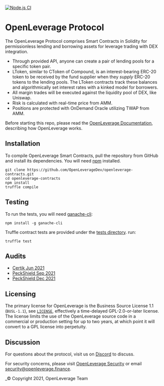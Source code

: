 [![Node.js CI](https://github.com/OpenLeverageDev/openleverage-contracts/actions/workflows/node.js.yml/badge.svg?branch=main)](https://github.com/OpenLeverageDev/openleverage-contracts/actions/workflows/node.js.yml)


OpenLeverage Protocol
=================

The OpenLeverage Protocol comprises Smart Contracts in Solidity for permissionless lending and borrowing assets for leverage trading with DEX integration.

- Through provided API, anyone can create a pair of lending pools for a specific token pair.
- LToken, similar to CToken of Compound, is an interest-bearing ERC-20 token to be received by the fund supplier when they *supply* ERC-20 tokens to the lending pools. The LToken contracts track these balances and algorithmically set interest rates with a kinked model for borrowers.
- All margin trades will be executed against the liquidity pool of DEX, like Uniswap.
- Risk is calculated with real-time price from AMM.
- Positions are protected with OnDemand Oracle utilizing TWAP from AMM.

Before starting this repo, please read the [OpenLeverage Documentation](https://docs.openleverage.finance), describing how OpenLeverage works.

Installation
------------
To compile OpenLeverage Smart Contracts, pull the repository from GitHub and install its dependencies. You will need [npm](https://docs.npmjs.com/cli/install) installed.

    git clone https://github.com/OpenLeverageDev/openleverage-contracts.git
    cd openleverage-contracts
    npm install
    truffle compile

Testing
-------
To run the tests, you will need [ganache-cli](https://github.com/trufflesuite/ganache-cli):

    npm install -g ganache-cli

Truffle contract tests are provided under the [tests directory](https://github.com/OpenLeverageDev/openleverage-contracts/tree/main/test). run:
 
    truffle test

Audits
----------
- [Certik Jun 2021](/audits/REP-OpenLeverage-Protocol-2021-06-24.pdf)
- [PeckShield Sep 2021](https://github.com/peckshield/publications/blob/master/audit_reports/PeckShield-Audit-Report-OpenLeverage-v1.0.pdf)
- [PeckShield Dec 2021](https://github.com/peckshield/publications/blob/master/audit_reports/PeckShield-Audit-Report-OpenLeverage-1.0.1.pdf)

Licensing
----------
The primary license for OpenLeverage is the Business Source License 1.1 (`BUSL-1.1`), see [`LICENSE`](./LICENSE), effectively a time-delayed GPL-2.0-or-later license. The license limits the use of the OpenLeverage source code in a commercial or production setting for up to two years, at which point it will convert to a GPL license into perpetuity.

Discussion
----------

For questions about the protocol, visit us on [Discord](https://discord.gg/WGZMHQW68G) to discuss.

For security concerns, please visit [OpenLeverage Security](https://docs.openleverage.finance/main/dev/security) or email [security@openleverage.finance](mailto:security@openleverage.finance).

_© Copyright 2021, OpenLeverage Team
